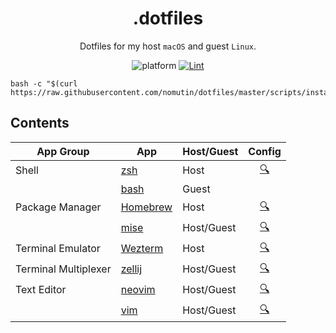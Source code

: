 <div align="center">

# .dotfiles

Dotfiles for my host `macOS` and guest `Linux`.

![platform](https://img.shields.io/badge/platform-macOS%20|%20Linux-blue)
[![Lint](https://github.com/nomutin/dotfiles/actions/workflows/lint.yaml/badge.svg)](https://github.com/nomutin/dotfiles/actions/workflows/lint.yaml)

</div>

```shell
bash -c "$(curl https://raw.githubusercontent.com/nomutin/dotfiles/master/scripts/install.sh)"
```

## Contents

| App Group | App | Host/Guest | Config |
| --- | --- | --- | :---: |
| Shell | [zsh](https://www.zsh.org) | Host | [🔍](./xgd_config/zsh/.zshrc) |
|  | [bash](https://www.gnu.org/software/bash/) | Guest | |
| Package Manager | [Homebrew](https://brew.sh) | Host | [🔍](./config/Brewfile) |
|  | [mise](https://mise.jdx.dev/) | Host/Guest | [🔍](./xgd_config/mise/config.toml) |
| Terminal Emulator | [Wezterm](https://wezfurlong.org/wezterm/index.html) | Host | [🔍](./xgd_config/wezterm/wezterm.lua) |
| Terminal Multiplexer | [zellij](https://zellij.dev) | Host/Guest | [🔍](./xgd_config/zellij/config.kdl) |
| Text Editor | [neovim](https://neovim.io) | Host/Guest | [🔍](./xgd_config/nvim/README.md) |
| | [vim](https://www.vim.org) | Host/Guest | [🔍](./xgd_config/vim/vimrc) |
